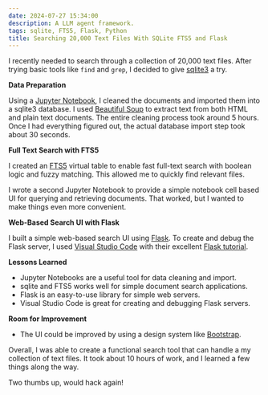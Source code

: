 ```yaml
---
date: 2024-07-27 15:34:00
description: A LLM agent framework.
tags: sqlite, FTS5, Flask, Python
title: Searching 20,000 Text Files With SQLite FTS5 and Flask
---
```


I recently needed to search through a collection of 20,000 text files. After trying basic tools like `find` and `grep`, I decided to give [sqlite3](https://sqlite.org/) a try.

**Data Preparation**

Using a [Jupyter Notebook](https://jupyter.org/), I cleaned the documents and imported them into a sqlite3 database. I used [Beautiful Soup](https://www.crummy.com/software/BeautifulSoup/) to extract text from both HTML and plain text documents. The 
entire cleaning process took around 5 hours. Once I had everything figured out, the actual database import step took about 30 seconds.

**Full Text Search with FTS5**

I created an [FTS5](https://www.sqlite.org/fts5.html) virtual table to enable fast full-text search with boolean logic and fuzzy matching. This allowed me to quickly find relevant 
files.

I wrote a second Jupyter Notebook to provide a simple notebook cell based UI for querying and retrieving documents. That worked, but I wanted to make things even more convenient. 

**Web-Based Search UI with Flask**

I built a simple web-based search UI using [Flask](https://flask.palletsprojects.com/en/3.0.x/). To create and debug the Flask server, I used [Visual 
Studio Code](https://code.visualstudio.com/) with their excellent [Flask tutorial](https://code.visualstudio.com/docs/python/tutorial-flask).

**Lessons Learned**

* Jupyter Notebooks are a useful tool for data cleaning and import.
* sqlite and FTS5 works well for simple document search applications.
* Flask is an easy-to-use library for simple web servers.
* Visual Studio Code is great for creating and debugging Flask servers.

**Room for Improvement**

* The UI could be improved by using a design system like [Bootstrap](https://getbootstrap.com/).

Overall, I was able to create a functional search tool that can handle a my collection of text files. It took about 10 hours of work, and I learned a few things along the way.

Two thumbs up, would hack again! 
